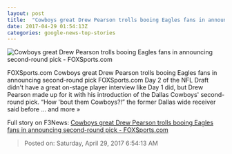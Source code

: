 ```yaml
---
layout: post
title:  "Cowboys great Drew Pearson trolls booing Eagles fans in announcing second-round pick - FOXSports.com"
date: 2017-04-29 01:54:13Z
categories: google-news-top-stories
---
```


![Cowboys great Drew Pearson trolls booing Eagles fans in announcing second-round pick - FOXSports.com](http://b.fssta.com/uploads/2017/04/42817-nfl-drew-pearson-pi-av.vresize.1200.630.high.0.jpg)

FOXSports.com Cowboys great Drew Pearson trolls booing Eagles fans in announcing second-round pick FOXSports.com Day 2 of the NFL Draft didn't have a great on-stage player interview like Day 1 did, but Drew Pearson made up for it with his introduction of the Dallas Cowboys' second-round pick. “How 'bout them Cowboys?!” the former Dallas wide receiver said before ... and more »


Full story on F3News: [Cowboys great Drew Pearson trolls booing Eagles fans in announcing second-round pick - FOXSports.com](http://www.f3nws.com/n/rHgzRE)

> Posted on: Saturday, April 29, 2017 6:54:13 AM
